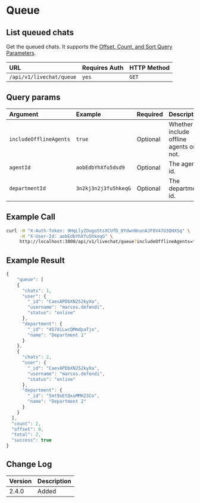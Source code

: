 # Queue

## List queued chats

Get the queued chats. It supports the [Offset, Count, and Sort Query Parameters](../../../offset-and-count-and-sort-info.md).

| URL | Requires Auth | HTTP Method |
| :--- | :--- | :--- |
| `/api/v1/livechat/queue` | `yes` | `GET` |

## Query params

| Argument | Example | Required | Description |
| :--- | :--- | :--- | :--- |
| `includeOfflineAgents` | `true` | Optional | Whether include offline agents or not. |
| `agentId` | `aobEdbYhXfu5dsd9` | Optional | The agent's id. |
| `departmentId` | `3n2kj3n2j3fu5hkeqG` | Optional | The department's id. |

## Example Call

```bash
curl -H "X-Auth-Token: 9HqLlyZOugoStsXCUfD_0YdwnNnunAJF8V47U3QHXSq" \
     -H "X-User-Id: aobEdbYhXfu5hkeqG" \
     http://localhost:3000/api/v1/livechat/queue?includeOfflineAgents=true
```

## Example Result

```javascript
{
    "queue": [
    {
      "chats": 1,
      "user": {
        "_id": "CaevAPDbXN252kyXa",
        "username": "marcos.defendi",
        "status": "online"
      },
      "department": {
        "_id": "457diLwcQMmdpaTjo",
        "name": "Department 1"
      }
    },
    {
      "chats": 2,
      "user": {
        "_id": "CaevAPDbXN252kyXa",
        "username": "marcos.defendi",
        "status": "online"
      },
      "department": {
        "_id": "5mt9oEtQxuMMH23Co",
        "name": "Department 2"
      }
    }
  ],
  "count": 2,
  "offset": 0,
  "total": 2,
  "success": true
}
```

## Change Log

| Version | Description |
| :--- | :--- |
| 2.4.0 | Added |

